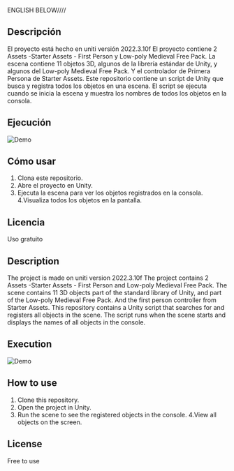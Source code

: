ENGLISH BELOW\/\/\/\/
## Descripción
El proyecto está hecho en uniti versión 2022.3.10f
El proyecto contiene 2 Assets -Starter Assets - First Person y Low-poly Medieval Free Pack.
La escena contiene 11 objetos 3D, algunos de la librería estándar de Unity, y algunos del Low-poly Medieval Free Pack. Y el controlador de Primera Persona de Starter Assets.
Este repositorio contiene un script de Unity que busca y registra todos los objetos en una escena. El script se ejecuta cuando se inicia la escena y muestra los nombres de todos los objetos en la consola.

## Ejecución

![Demo](/presentation.gif)

## Cómo usar

1. Clona este repositorio.
2. Abre el proyecto en Unity.
3. Ejecuta la escena para ver los objetos registrados en la consola.
4.Visualiza todos los objetos en la pantalla.

## Licencia

Uso gratuito 


## Description
The project is made on uniti version 2022.3.10f
The project contains 2 Assets -Starter Assets - First Person and Low-poly Medieval Free Pack.
The scene contains 11 3D objects part of the standard library of Unity, and part of the Low-poly Medieval Free Pack. And the first person controller from Starter Assets.
This repository contains a Unity script that searches for and registers all objects in the scene. The script runs when the scene starts and displays the names of all objects in the console.

## Execution

![Demo](/presentation.gif)

## How to use

1. Clone this repository.
2. Open the project in Unity.
3. Run the scene to see the registered objects in the console.
4.View all objects on the screen.

## License

Free to use 